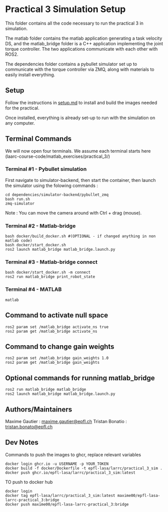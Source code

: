 # Practical 3 Simulation Setup

This folder contains all the code necessary to run the practical 3 in simulation. 

The matlab folder contains the matlab application generating a task velocity DS, and the matlab_bridge folder is a C++ application implementing the joint torque controller. The two applications communicate with each other with ROS2.

The dependencies folder contains a pybullet simulator set up to communicate with the torque controller via ZMQ, along with materials to easily install everything.

## Setup 

Follow the instructions in [setup.md](setup.md) to install and build the images needed for the practical.

Once installed, everything is already set-up to run with the simulation on any computer.

## Terminal Commands

We will now open four terminals. We assume each terminal starts here (laarc-course-code/matlab_exercises/practical_3/)

### Terminal #1 - Pybullet simulation
First navigate to simulator-backend, then start the container, then launch the simulator using the folowing commands :
```console
cd dependencies/simulator-backend/pybullet_zmq
bash run.sh
zmq-simulator
```
Note : You can move the camera around with Ctrl + drag (mouse).

### Terminal #2 - Matlab-bridge
```console
bash docker/build_docker.sh #(OPTIONAL - if changed anything in non matlab code)
bash docker/start_docker.sh
ros2 launch matlab_bridge matlab_bridge.launch.py
```

### Terminal #3 - Matlab-bridge connect
```console
bash docker/start_docker.sh -m connect
ros2 run matlab_bridge print_robot_state
```

### Terminal #4 - MATLAB
```console
matlab
```

## Command to activate null space
```console
ros2 param set /matlab_bridge activate_ns true
ros2 param get /matlab_bridge activate_ns 
```

## Command to change gain weights
```console
ros2 param set /matlab_bridge gain_weights 1.0
ros2 param get /matlab_bridge gain_weights 
```
## Optional commands for running matlab_bridge
```console
ros2 run matlab_bridge matlab_bridge
ros2 launch matlab_bridge matlab_bridge.launch.py
```


## Authors/Maintainers 

Maxime Gautier : maxime.gautier@epfl.ch
Tristan Bonatio : tristan.bonato@epfl.ch


## Dev Notes

Commands to push the images to ghcr, replace relevant variables 
```console
docker login ghcr.io -u USERNAME -p YOUR_TOKEN
docker build -f docker/Dockerfile -t epfl-lasa/larrc/practical_3_sim .
docker push ghcr.io/epfl-lasa/larrc/practical_3_sim:latest
```

TO push to docker hub
```console
docker login
docker tag epfl-lasa/larrc/practical_3_sim:latest maxime00/epfl-lasa-larrc-practical_3:bridge
docker push maxime00/epfl-lasa-larrc-practical_3:bridge
```